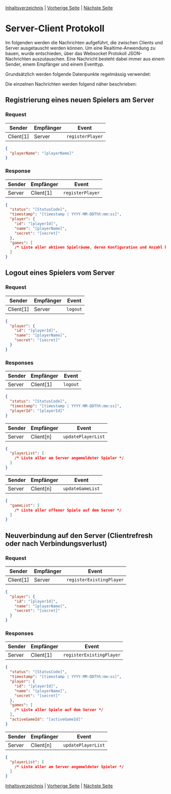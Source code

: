 [Inhaltsverzeichnis](inhaltsverzeichnis.md) | [Vorherige Seite](anforderungen.md) | [Nächste Seite](umsetzung.md)

# Server-Client Protokoll

Im folgenden werden die Nachrichten aufgeführt, die zwischen Clients und Server ausgetauscht werden können. Um eine Realtime-Anwendung zu bauen, wurde entschieden, über das Websocket Protokoll JSON-Nachrichten auszutauschen. Eine Nachricht besteht dabei immer aus einem Sender, einem Empfänger und einem Eventtyp.

Grundsätzlich werden folgende Datenpunkte regelmässig verwendet:

Die einzelnen Nachrichten werden folgend näher beschrieben:

## Registrierung eines neuen Spielers am Server

### Request

| Sender    | Empfänger | Event            |
| --------- | --------- | ---------------- |
| Client[1] | Server    | `registerPlayer` |

```json
{
  "playerName": "[playerName]"
}
```

### Response

| Sender | Empfänger | Event            |
| ------ | --------- | ---------------- |
| Server | Client[1] | `registerPlayer` |

```json
{
  "status": "[StatusCode]",
  "timestamp": "[timestamp | YYYY-MM-DDThh:mm:ss]",
  "player": {
    "id": "[playerId]",
    "name": "[playerName]",
    "secret": "[secret]"
  },
  "games": [
    /* Liste aller aktiven Spielräume, deren Konfiguration und Anzahl besetzter Plätze */
  ]
}
```

## Logout eines Spielers vom Server

### Request

| Sender    | Empfänger | Event    |
| --------- | --------- | -------- |
| Client[1] | Server    | `logout` |

```json
{
  "player": {
    "id": "[playerId]",
    "name": "[playerName]",
    "secret": "[secret]"
  }
}
```

### Responses

| Sender | Empfänger | Event    |
| ------ | --------- | -------- |
| Server | Client[1] | `logout` |

```json
{
  "status": "[StatusCode]",
  "timestamp": "[timestamp | YYYY-MM-DDThh:mm:ss]",
  "playerId": "[playerId]"
}
```

| Sender | Empfänger | Event              |
| ------ | --------- | ------------------ |
| Server | Client[n] | `updatePlayerList` |

```json
{
  "playerList": [
    /* Liste aller am Server angemeldeter Spieler */
  ]
}
```

| Sender | Empfänger | Event            |
| ------ | --------- | ---------------- |
| Server | Client[n] | `updateGameList` |

```json
{
  "gameList": [
    /* Liste aller offener Spiele auf dem Server */
  ]
}
```

## Neuverbindung auf den Server (Clientrefresh oder nach Verbindungsverlust)

### Request

| Sender    | Empfänger | Event                    |
| --------- | --------- | ------------------------ |
| Client[1] | Server    | `registerExistingPlayer` |

```json
{
  "player": {
    "id": "[playerId]",
    "name": "[playerName]",
    "secret": "[secret]"
  }
}
```

### Responses

| Sender | Empfänger | Event                    |
| ------ | --------- | ------------------------ |
| Server | Client[1] | `registerExistingPlayer` |

```json
{
  "status": "[StatusCode]",
  "timestamp": "[timestamp | YYYY-MM-DDThh:mm:ss]",
  "player": {
    "id": "[playerId]",
    "name": "[playerName]",
    "secret": "[secret]"
  },
  "games": [
    /* Liste aller Spiele auf dem Server */
  ],
  "activeGameId": "[activeGameId]"
}
```

| Sender | Empfänger | Event              |
| ------ | --------- | ------------------ |
| Server | Client[n] | `updatePlayerList` |

```json
{
  "playerList": [
    /* Liste aller am Server angemeldeter Spieler */
  ]
}
```

[Inhaltsverzeichnis](inhaltsverzeichnis.md) | [Vorherige Seite](anforderungen.md) | [Nächste Seite](umsetzung.md)
